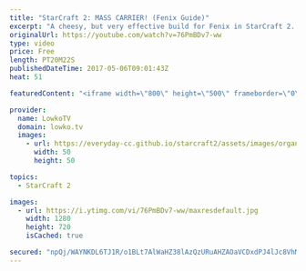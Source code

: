```yaml
---
title: "StarCraft 2: MASS CARRIER! (Fenix Guide)"
excerpt: "A cheesy, but very effective build for Fenix in StarCraft 2. Subscribe for more videos: http://lowko.tv/youtube My \"standard\" Fenix build: https://goo.gl/G6ArYc  While in most games I will get a wide variety of units, while leveling up Fenix I quickly found out a few very powerful strategies. This is"
originalUrl: https://youtube.com/watch?v=76PmBDv7-ww
type: video
price: Free
length: PT20M22S
publishedDateTime: 2017-05-06T09:01:43Z
heat: 51

featuredContent: "<iframe width=\"800\" height=\"500\" frameborder=\"0\" src=\"https://www.youtube.com/embed/76PmBDv7-ww\" allow=\"accelerometer; autoplay; encrypted-media; gyroscope; picture-in-picture\" allowfullscreen></iframe>"

provider:
  name: LowkoTV
  domain: lowko.tv
  images:
    - url: https://everyday-cc.github.io/starcraft2/assets/images/organizations/lowko.tv-50x50.jpg
      width: 50
      height: 50

topics:
  - StarCraft 2

images:
  - url: https://i.ytimg.com/vi/76PmBDv7-ww/maxresdefault.jpg
    width: 1280
    height: 720
    isCached: true

secured: "npQj/WAYNKDL6TJ1R/o1BLt7AlWaHZ38lAzQzURuAHZAOaVCDxdPJ4lJc8VhMknf8ec/CqVCFE//40TsLrAtGaLpF0ixhdIPC/DApxmEJLACU/RQMx1uJsXyD4qqCmJeb77XxC07hMxL+0xaQ44XI4Be+0/UkYuezTnFtfmxhMm4x9/61xv/DfysSl4R+VjckRibnTH7JaiOxBsTo0+jqWzbj/rqiLr5OUtxRvBXOWA6BDP66vTOtULiDC4M0W+c/u8x5yE4WnKfQgQJdgKNiGwlIiMtCrYFl6Op2UGzA3/b6Z+bF0CUgtjoDa9TEI1W9XRJaHjA238SLoCrCJfvYiC3rug21LoDs0wSm93zYi4UUi5p+y4xD1r1vlb8yyhQbgw2UT6xb0vyfHwoSWVPCcyM22ciW17enQErWUcMC5Bexfsf9uJMA08GsMG4kQQU;7/mGiB92oOvB/oYjw/0Y+Q=="
---
```


